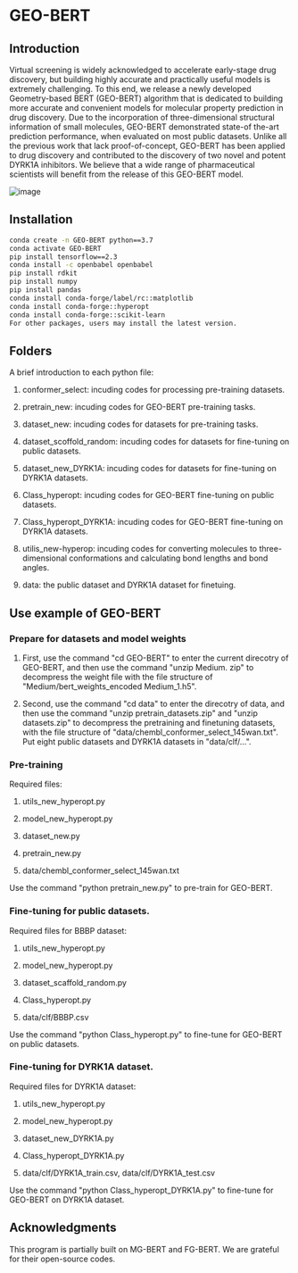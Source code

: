 # GEO-BERT
## Introduction

Virtual screening is widely acknowledged to accelerate early-stage drug discovery, but building highly accurate and practically useful models is extremely challenging. To this end, we release a newly developed Geometry-based BERT (GEO-BERT) algorithm that is dedicated to building more accurate and convenient models for molecular property prediction in drug discovery. Due to the incorporation of three-dimensional structural information of small molecules, GEO-BERT demonstrated state-of the-art prediction performance, when evaluated on most public datasets. Unlike all the previous work that lack proof-of-concept, GEO-BERT has been applied to drug discovery and contributed to the discovery of two novel and potent DYRK1A inhibitors. We believe that a wide range of pharmaceutical scientists will benefit from the release of this GEO-BERT model. 

![image](https://github.com/user-attachments/assets/1620b1e7-0ba2-4dbf-9190-2f93f128a512)


## Installation

```bash
conda create -n GEO-BERT python==3.7
conda activate GEO-BERT
pip install tensorflow==2.3
conda install -c openbabel openbabel
pip install rdkit
pip install numpy
pip install pandas
conda install conda-forge/label/rc::matplotlib
conda install conda-forge::hyperopt
conda install conda-forge::scikit-learn
For other packages, users may install the latest version.
```

## Folders

A brief introduction to each python file:

1. conformer_select: incuding codes for processing pre-training datasets.

2. pretrain_new: incuding codes for GEO-BERT pre-training tasks.

3. dataset_new: incuding codes for datasets for pre-training tasks.

4. dataset_scoffold_random: incuding codes for datasets for fine-tuning on public datasets.

5. dataset_new_DYRK1A: incuding codes for datasets for fine-tuning on DYRK1A datasets.

6. Class_hyperopt: incuding codes for GEO-BERT fine-tuning on public datasets.

7. Class_hyperopt_DYRK1A: incuding codes for GEO-BERT fine-tuning on DYRK1A datasets.

8. utilis_new-hyperop: incuding codes for converting molecules to three-dimensional conformations and calculating bond lengths and bond angles.

9. data: the public dataset and DYRK1A dataset for finetuing.

## Use example of GEO-BERT

### Prepare for datasets and model weights

1. First, use the command "cd GEO-BERT" to enter the current direcotry of GEO-BERT, and then use the command "unzip Medium. zip" to decompress the weight file with the file structure of "Medium/bert_weights_encoded Medium_1.h5".

2. Second, use the command "cd data" to enter the direcotry of data, and then use the command "unzip pretrain_datasets.zip" and "unzip datasets.zip" to decompress the pretraining and finetuning datasets, with the file structure of "data/chembl_conformer_select_145wan.txt". Put eight public datasets and DYRK1A datasets in "data/clf/...".

### Pre-training

Required files:

1. utils_new_hyperopt.py

2. model_new_hyperopt.py

3. dataset_new.py

4. pretrain_new.py

5. data/chembl_conformer_select_145wan.txt

Use the command "python pretrain_new.py" to pre-train for GEO-BERT.

### Fine-tuning for public datasets.

Required files for BBBP dataset:

1. utils_new_hyperopt.py

2. model_new_hyperopt.py

3. dataset_scaffold_random.py

4. Class_hyperopt.py

5. data/clf/BBBP.csv

Use the command "python Class_hyperopt.py" to fine-tune for GEO-BERT on public datasets.

### Fine-tuning for DYRK1A dataset.

Required files for DYRK1A dataset:

1. utils_new_hyperopt.py

2. model_new_hyperopt.py

3. dataset_new_DYRK1A.py

4. Class_hyperopt_DYRK1A.py

5. data/clf/DYRK1A_train.csv, data/clf/DYRK1A_test.csv

Use the command "python Class_hyperopt_DYRK1A.py" to fine-tune for GEO-BERT on DYRK1A dataset.

## Acknowledgments

This program is partially built on MG-BERT and FG-BERT. We are grateful for their open-source codes.

